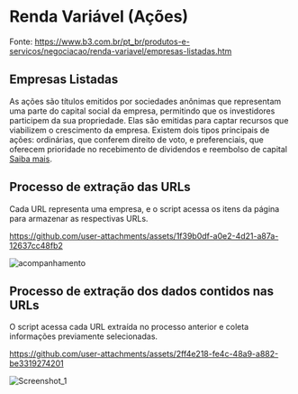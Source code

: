 
# Renda Variável (Ações)

Fonte: https://www.b3.com.br/pt_br/produtos-e-servicos/negociacao/renda-variavel/empresas-listadas.htm

## Empresas Listadas

As ações são títulos emitidos por sociedades anônimas que representam uma parte do capital social da empresa, permitindo que os investidores participem da sua propriedade. Elas são emitidas para captar recursos que viabilizem o crescimento da empresa. Existem dois tipos principais de ações: ordinárias, que conferem direito de voto, e preferenciais, que oferecem prioridade no recebimento de dividendos e reembolso de capital [Saiba mais](https://www.b3.com.br/pt_br/produtos-e-servicos/negociacao/renda-variavel/acoes.htm).


## Processo de extração das URLs

Cada URL representa uma empresa, e o script acessa os itens da página para armazenar as respectivas URLs.

https://github.com/user-attachments/assets/1f39b0df-a0e2-4d21-a87a-12637cc48fb2

![acompanhamento](https://github.com/user-attachments/assets/71beb870-d62c-49ba-ac4c-679c9e6dddac)

## Processo de extração dos dados contidos nas URLs

O script acessa cada URL extraída no processo anterior e coleta informações previamente selecionadas.

https://github.com/user-attachments/assets/2ff4e218-fe4c-48a9-a882-be3319274201

![Screenshot_1](https://github.com/user-attachments/assets/7a3a95d3-bbb1-441f-97a8-c2eba5feaf16)

